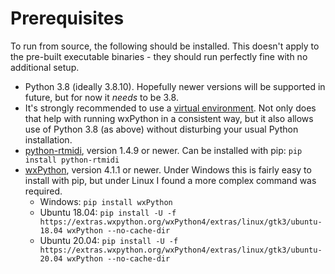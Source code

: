 # Prerequisites

To run from source, the following should be installed. This doesn't apply to the pre-built executable binaries - they should run perfectly fine with no additional setup.

- Python 3.8 (ideally 3.8.10). Hopefully newer versions will be supported in future, but for now it _needs_ to be 3.8.
- It's strongly recommended to use a [virtual environment](https://docs.python.org/3/tutorial/venv.html). Not only does that help with running wxPython in a consistent way, but it also allows use of Python 3.8 (as above) without disturbing your usual Python installation.
- [python-rtmidi](https://pypi.org/project/python-rtmidi/), version 1.4.9 or newer. Can be installed with pip: `pip install python-rtmidi`
- [wxPython](https://pypi.org/project/wxPython/), version 4.1.1 or newer. Under Windows this is fairly easy to install with pip, but under Linux I found a more complex command was required.
  - Windows: `pip install wxPython`
  - Ubuntu 18.04: `pip install -U -f https://extras.wxpython.org/wxPython4/extras/linux/gtk3/ubuntu-18.04 wxPython --no-cache-dir`
  - Ubuntu 20.04: `pip install -U -f https://extras.wxpython.org/wxPython4/extras/linux/gtk3/ubuntu-20.04 wxPython --no-cache-dir`
